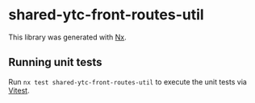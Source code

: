 # shared-ytc-front-routes-util

This library was generated with [Nx](https://nx.dev).

## Running unit tests

Run `nx test shared-ytc-front-routes-util` to execute the unit tests via [Vitest](https://vitest.dev/).
